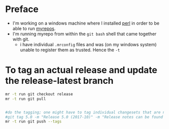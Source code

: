 
# Preface

* I'm working on a windows machine where I installed [perl](http://strawberryperl.com/) in order to be able to run [myrepos](https://myrepos.branchable.com/).
* I'm running myrepo from within the `git bash` shell that came together with git.
  * i have individual `.mrconfig` files and was (on my windows system) unable to register them as trusted. Hence the `-t`


# To tag an actual release and update the release-latest branch

```bash
mr -t run git checkout release
mr -t run git pull


#do the tagging; one might have to tag individual changesets that are not the latest of each branch, that's why I don't use myrepos here
#git tag 5.0 -m "Release 5.0 (2017-10)" -m "Release notes can be found at https://github.com/metasfresh/metasfresh/blob/master/ReleaseNotes.md#metasfresh-50-2017-10"
mr -t run git push --tags
```
